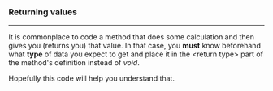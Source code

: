 ### Returning values

***

It is commonplace to code a method that does some calculation and
then gives you (returns you) that value.
In that case, you **must** know beforehand what **type** of data you expect to get and
place it in the \<return type> part of the method's definition instead of *void*.

Hopefully this code will help you understand that.